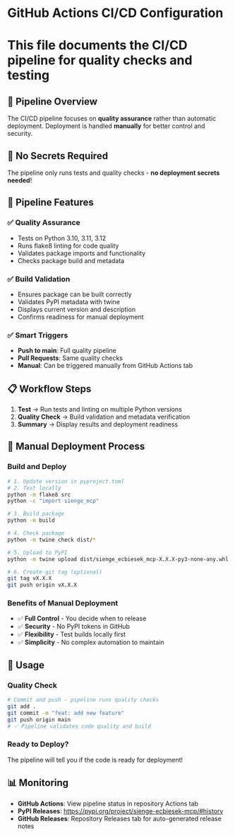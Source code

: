 # GitHub Actions CI/CD Configuration
# This file documents the CI/CD pipeline for quality checks and testing

## 🧪 Pipeline Overview

The CI/CD pipeline focuses on **quality assurance** rather than automatic deployment.
Deployment is handled **manually** for better control and security.

## 🔐 No Secrets Required

The pipeline only runs tests and quality checks - **no deployment secrets needed**!

## 🚀 Pipeline Features

### ✅ **Quality Assurance** 
- Tests on Python 3.10, 3.11, 3.12
- Runs flake8 linting for code quality
- Validates package imports and functionality
- Checks package build and metadata

### ✅ **Build Validation**
- Ensures package can be built correctly
- Validates PyPI metadata with twine
- Displays current version and description
- Confirms readiness for manual deployment

### ✅ **Smart Triggers**
- **Push to main**: Full quality pipeline
- **Pull Requests**: Same quality checks
- **Manual**: Can be triggered manually from GitHub Actions tab

## 📋 Workflow Steps

1. **Test** → Run tests and linting on multiple Python versions
2. **Quality Check** → Build validation and metadata verification
3. **Summary** → Display results and deployment readiness

## 🔧 Manual Deployment Process

### Build and Deploy
```bash
# 1. Update version in pyproject.toml
# 2. Test locally
python -m flake8 src
python -c "import sienge_mcp"

# 3. Build package
python -m build

# 4. Check package
python -m twine check dist/*

# 5. Upload to PyPI
python -m twine upload dist/sienge_ecbiesek_mcp-X.X.X-py3-none-any.whl

# 6. Create git tag (optional)
git tag vX.X.X
git push origin vX.X.X
```

### Benefits of Manual Deployment
- ✅ **Full Control** - You decide when to release
- ✅ **Security** - No PyPI tokens in GitHub
- ✅ **Flexibility** - Test builds locally first
- ✅ **Simplicity** - No complex automation to maintain

## 🎯 Usage

### Quality Check
```bash
# Commit and push - pipeline runs quality checks
git add .
git commit -m "feat: add new feature"
git push origin main
# ✅ Pipeline validates code quality and build
```

### Ready to Deploy?
The pipeline will tell you if the code is ready for deployment!

## 📊 Monitoring

- **GitHub Actions**: View pipeline status in repository Actions tab
- **PyPI Releases**: https://pypi.org/project/sienge-ecbiesek-mcp/#history
- **GitHub Releases**: Repository Releases tab for auto-generated release notes
